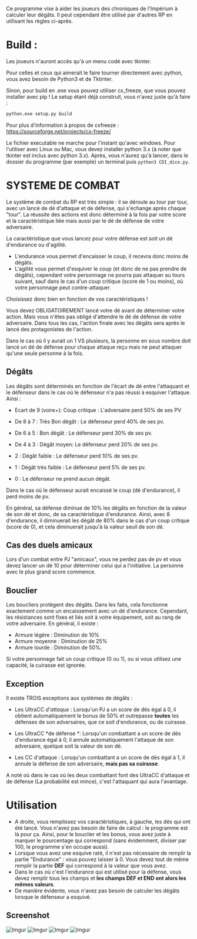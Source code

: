 Ce programme vise à aider les joueurs des chroniques de l'Impérium à calculer leur dégâts.  Il peut cependant être utilisé par d'autres RP en utilisant les règles ci-après.

# Build :

Les joueurs n'auront accès qu'à un menu codé avec tkinter.

Pour celles et ceux qui aimerait le faire tourner directement avec python, vous avez besoin de Python3 et de Tktinter.

Sinon, pour build en .exe vous pouvez utiliser cx_freeze, que vous pouvez installer avec pip ! Le setup étant déjà construit, vous n'avez juste qu'à faire : 

```bash
python.exe setup.py build
```

Pour plus d'information à propos de cxfreeze : https://sourceforge.net/projects/cx-freeze/

Le fichier executable ne marche pour l'instant qu'avec windows. Pour l'utiliser avec Linux ou Mac, vous devez installer python 3.x (à noter que tkinter est inclus avec python 3.x). Après, vous n'aurez qu'à lancer, dans le dossier du programme (par exemple) un terminal puis `python3 CDI_dice.py`. 



# SYSTEME DE COMBAT

Le système de combat du RP est très simple : il se déroule au tour par tour, avec un lancé de dé d'attaque et de défense, qui s'échange après chaque "tour". La réussite des actions est donc déterminé à la fois par votre score et la caractéristique liée mais aussi par le dé de défense de votre adversaire. 

La caractéristique que vous lancez pour votre défense est soit un dé d'endurance ou d'agilité. 
- L'endurance vous permet d'encaisser le coup, il recevra donc moins de dégâts.
- L'agilité vous permet d'esquiver le coup (et donc de ne pas prendre de dégâts), cependant votre personnage ne pourra pas attaquer au tours suivant, sauf dans le cas d'un coup critique (score de 1 ou moins), où votre personnage peut contre-attaquer.

Choisissez donc bien en fonction de vos caractéristiques !

Vous devez OBLIGATOIREMENT lancé votre dé avant de déterminer votre action. Mais vous n'êtes pas obligé d'attendre le dé de défense de votre adversaire. Dans tous les cas, l'action finale avec les dégâts sera après le lancé des protagonistes de l'action. 

Dans le cas où il y aurait un 1 VS plusieurs, la personne en sous nombre doit lancé un dé de défense pour chaque attaque reçu mais ne peut attaquer qu'une seule personne à la fois.


## Dégâts

Les dégâts sont déterminés en fonction de l'écart de dé entre l'attaquant et le défenseur dans le cas où le défenseur n'a pas réussi à esquiver l'attaque. Ainsi :

-  Ecart de 9 (voire+): Coup critique : L'adversaire perd 50% de ses PV 

- De 8 à 7 : Très Bon dégât : Le défenseur perd 40% de ses pv. 

- De 6 à 5 : Bon dégât : Le défenseur perd 30% de ses pv. 

- De 4 à 3 : Dégât moyen: Le défenseur perd 20% de ses pv. 

- 2 : Dégât faible : Le défenseur perd 10% de ses pv. 

- 1 : Dégât très faible : Le défenseur perd 5% de ses pv. 

- 0 : Le défenseur ne prend aucun dégât. 

Dans le cas où le défenseur aurait encaissé le coup (dé d'endurance), il perd moins de pv. 

En général, sa défense diminue de 10% les dégâts en fonction de la valeur de son dé et donc, de sa caractéristique d'endurance. Ainsi, avec 8 d'endurance, il diminuerait les dégât de 80% dans le cas d'un coup critique (score de 0), et cela diminuerait jusqu'à la valeur seuil de son dé. 


## Cas des duels amicaux

Lors d'un combat entre PJ "amicaux", vous ne perdez pas de pv et vous devez lancer un dé 10 pour déterminer celui qui a l'initiative. La personne avec le plus grand score commence.


## Bouclier

Les boucliers protègent des dégâts. Dans les faits, cela fonctionne exactement comme un encaissement avec un dé d'endurance. Cependant, les résistances sont fixes et liés soit à votre équipement, soit au rang de votre adversaire. En général, il existe :

- Armure légère : Diminution de 10%
- Armure moyenne : Diminution de 25%
- Armure lourde : Diminution de 50%.

Si votre personnage fait un coup critique (0 ou 1), ou si vous utilisez une capacité, la cuirasse est ignorée.

## Exception

Il existe TROIS exceptions aux systèmes de dégâts : 

- Les UltraCC *d'attaque* : Lorsqu'un PJ a un score de dés égal à 0, il obtient automatiquement le bonus de 50% et outrepasse **toutes** les défenses de son adversaires, que ce soit d'endurance, ou de cuirasse. 

- Les UltraCC *de défense *: Lorsqu'un combattant a un score de dés d'endurance égal à 0, il annule automatiquement l'attaque de son adversaire, quelque soit la valeur de son dé. 

- Les CC d'attaque : Lorsqu'un combattant a un score de dés égal à 1, il annule la défense de son adversaire, **mais pas sa cuirasse**. 

A noté où dans le cas où les deux combattant font des UltraCC d'attaque et de défense (La probabilité est mince), c'est l'attaquant qui aura l'avantage.

# Utilisation

* A droite, vous remplissez vos caractéristiques, à gauche, les dés qui ont été lancé. Vous n'avez pas besoin de faire de calcul : le programme est là pour ça. Ainsi, pour le bouclier et les bonus, vous avez juste à marquer le pourcentage qui correspond (sans évidemment, diviser par 100, le programme s'en occupe aussi). 
* Lorsque vous avez une esquive raté, il n'est pas nécessaire de remplir la partie "Endurance" : vous pouvez laisser à 0. Vous devez tout de même remplir la partie **DEF** qui correspond à la valeur que vous avez. 
* Dans le cas où c'est l'endurance qui est utilisé pour la défense, vous devez remplir tous les champs et **les champs DEF et END ont alors les mêmes valeurs**.
* De manière évidente, vous n'avez pas besoin de calculer les dégâts lorsque le défenseur a esquivé. 

## Screenshot

![Imgur](https://i.imgur.com/kuZHZNP.png) 
![Imgur](https://i.imgur.com/6YTMYN0.png)
![Imgur](https://i.imgur.com/8lPrLD4.png)
![Imgur](https://i.imgur.com/7GSZl61.png)
